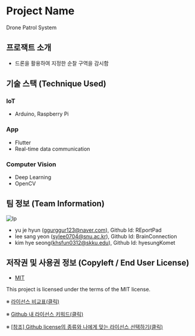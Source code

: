# Project Name
Drone Patrol System

## 프로잭트 소개
- 드론을 활용하여 지정한 순찰 구역을 감시함

## 기술 스택 (Technique Used) 
### IoT
 - Arduino, Raspberry Pi

### App
 - Flutter
 - Real-time data communication
 
 ### Computer Vision
 - Deep Learning
 - OpenCV
 
## 팀 정보 (Team Information)
![lp](https://user-images.githubusercontent.com/20692398/191516309-884098e6-ba02-4687-a96f-b9e8b9faa798.png)

- yu je hyun (ggurggur123@naver.com), Github Id: REportPad
- lee sang yeon (sylee0704@snu.ac.kr), Github Id: BrainConnection
- kim hye seong(khsfun0312@skku.edu), Github Id: hyesungKomet

## 저작권 및 사용권 정보 (Copyleft / End User License)
 * [MIT](https://github.com/osam2020-WEB/Sample-ProjectName-TeamName/blob/master/license.md)

This project is licensed under the terms of the MIT license.

※ [라이선스 비교표(클릭)](https://olis.or.kr/license/compareGuide.do)

※ [Github 내 라이선스 키워드(클릭)](https://docs.github.com/en/github/creating-cloning-and-archiving-repositories/creating-a-repository-on-github/licensing-a-repository)

※ [\[참조\] Github license의 종류와 나에게 맞는 라이선스 선택하기(클릭)](https://flyingsquirrel.medium.com/github-license%EC%9D%98-%EC%A2%85%EB%A5%98%EC%99%80-%EB%82%98%EC%97%90%EA%B2%8C-%EB%A7%9E%EB%8A%94-%EB%9D%BC%EC%9D%B4%EC%84%A0%EC%8A%A4-%EC%84%A0%ED%83%9D%ED%95%98%EA%B8%B0-ae29925e8ff4)
